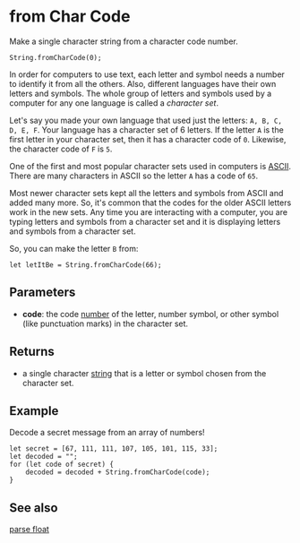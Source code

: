 # from Char Code

Make a single character string from a character code number.

```sig
String.fromCharCode(0);
```

In order for computers to use text, each letter and symbol needs a number to identify it from all the others. Also, different languages have their own letters and symbols. The whole group of letters and symbols used by a computer for any one language is called a _character set_.

Let's say you made your own language that used just the letters: `A, B, C, D, E, F`. Your language has a character set of 6 letters. If the letter `A` is the first letter in your character set, then it has a character code of `0`. Likewise, the character code of `F` is `5`.

One of the first and most popular character sets used in computers is [ASCII](https://wikipedia.org/wiki/ASCII). There are many characters in ASCII so the letter `A` has a code of `65`.

Most newer character sets kept all the letters and symbols from ASCII and added many more. So, it's common that the codes for the older ASCII letters work in the new sets. Any time you are interacting with a computer, you are typing letters and symbols from a character set and it is displaying letters and symbols from a character set.

So, you can make the letter `B` from:

```block
let letItBe = String.fromCharCode(66);
```

## Parameters

* **code**: the code [number](/types/number) of the letter, number symbol, or other symbol (like punctuation marks) in the character set.

## Returns

* a single character [string](/types/string) that is a letter or symbol chosen from the character set.

## Example

Decode a secret message from an array of numbers!

```blocks
let secret = [67, 111, 111, 107, 105, 101, 115, 33];
let decoded = "";
for (let code of secret) {
    decoded = decoded + String.fromCharCode(code);
}
```

## See also

[parse float](/makecode-blockeditor/reference/text/parse-float)